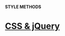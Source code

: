 #### STYLE METHODS

# [CSS & jQuery](https://www.codecademy.com/courses/learn-jquery/lessons/jquery-style-methods/exercises/css-and-jquery)























